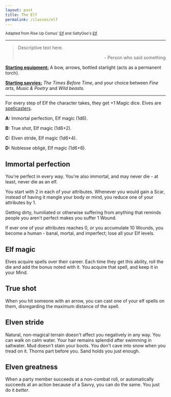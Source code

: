 ```yaml
---
layout: post
title: The Elf
permalink: /classes/elf
---
```

<small>Adapted from Rise Up Comus' [Elf](http://riseupcomus.blogspot.com/2020/05/classic-fantasy-races-for-glog.html) and SaltyGoo's [Elf](https://saltygoo.github.io/class/magic-user/elf).</small>

***

>Descriptive text here.
>
><p style="text-align: right">- Person who said something</p>

<b><u>Starting equipment:</u></b> A bow, arrows, bottled starlight (acts as a permanent torch).

<b><u>Starting savvies:</u></b> <i>The Times Before Time</i>, and your choice between <i>Fine arts</i>, <i>Music & Poetry</i> and <i>Wild beasts</i>.

***

For every step of Elf the character takes, they get +1 Magic dice. Elves are [spellcasters](https://bartapapa.github.io/legend/base-rules#spellcasting).

<b>A:</b> Immortal perfection, Elf magic (1d6).

<b>B:</b> True shot, Elf magic (1d6+2).

<b>C:</b> Elven stride, Elf magic (1d6+4).

<b>D:</b> Noblesse obligé, Elf magic (1d6+6).

## Immortal perfection
You're perfect in every way. You're also immortal, and may never die - at least, never die as an elf.

You start with 2 in each of your attributes. Whenever you would gain a Scar, instead of having it mangle your body or mind, you reduce one of your attributes by 1.

Getting dirty, humiliated or otherwise suffering from anything that reminds people you aren't perfect makes you suffer 1 Wound.

If ever one of your attributes reaches 0, or you accumulate 10 Wounds, you become a human - banal, mortal, and imperfect; lose all your Elf levels.

## Elf magic
Elves acquire spells over their career. Each time they get this ability, roll the die and add the bonus noted with it. You acquire that spell, and keep it in your Mind.

## True shot
When you hit someone with an arrow, you can cast one of your elf spells on them, disregarding the maximum distance of the spell.

## Elven stride
Natural, non-magical terrain doesn't affect you negatively in any way. You can walk on calm water. Your hair remains splendid after swimming in saltwater. Mud doesn't stain your boots. You don't cave into snow when you tread on it. Thorns part before you. Sand holds you just enough.

## Elven greatness
When a party member succeeds at a non-combat roll, or automatically succeeds at an action because of a Savvy, you can do the same. You just do it <i>better</i>.
